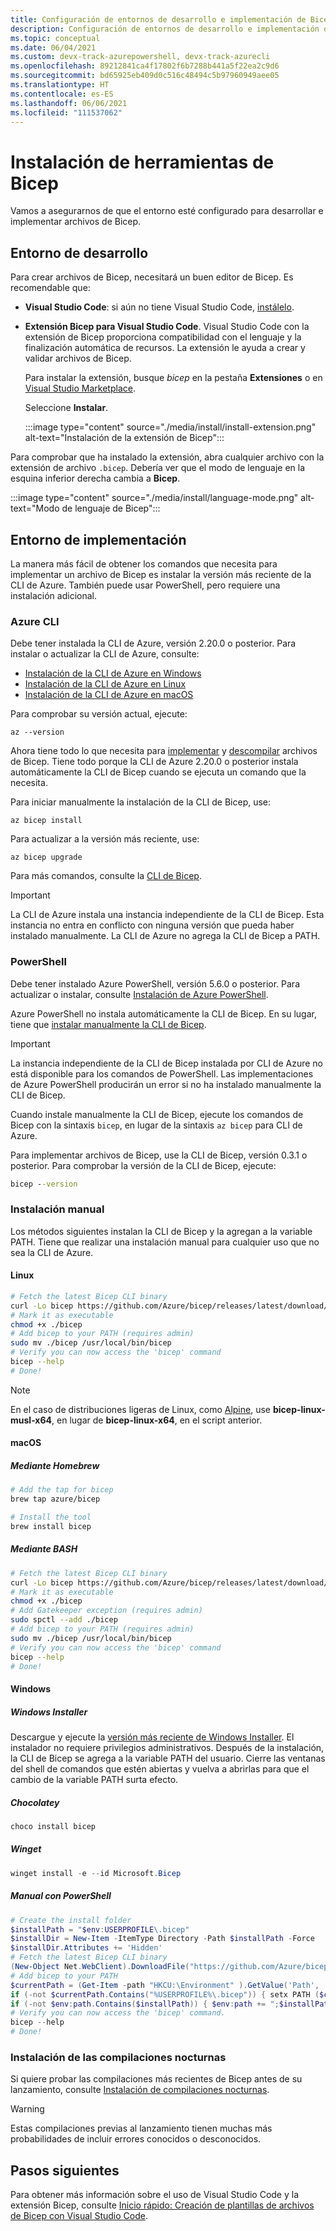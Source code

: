 ```yaml
---
title: Configuración de entornos de desarrollo e implementación de Bicep
description: Configuración de entornos de desarrollo e implementación de Bicep
ms.topic: conceptual
ms.date: 06/04/2021
ms.custom: devx-track-azurepowershell, devx-track-azurecli
ms.openlocfilehash: 89212841ca4f17802f6b7288b441a5f22ea2c9d6
ms.sourcegitcommit: bd65925eb409d0c516c48494c5b97960949aee05
ms.translationtype: HT
ms.contentlocale: es-ES
ms.lasthandoff: 06/06/2021
ms.locfileid: "111537062"
---
```

# <a name="install-bicep-tools"></a>Instalación de herramientas de Bicep

Vamos a asegurarnos de que el entorno esté configurado para desarrollar e implementar archivos de Bicep.

## <a name="development-environment"></a>Entorno de desarrollo

Para crear archivos de Bicep, necesitará un buen editor de Bicep. Es recomendable que:

- **Visual Studio Code**: si aún no tiene Visual Studio Code, [instálelo](https://code.visualstudio.com/).
- **Extensión Bicep para Visual Studio Code**.  Visual Studio Code con la extensión de Bicep proporciona compatibilidad con el lenguaje y la finalización automática de recursos. La extensión le ayuda a crear y validar archivos de Bicep.

  Para instalar la extensión, busque *bicep* en la pestaña **Extensiones** o en [Visual Studio Marketplace](https://marketplace.visualstudio.com/items?itemName=ms-azuretools.vscode-bicep).

  Seleccione **Instalar**.

  :::image type="content" source="./media/install/install-extension.png" alt-text="Instalación de la extensión de Bicep":::

Para comprobar que ha instalado la extensión, abra cualquier archivo con la extensión de archivo `.bicep`. Debería ver que el modo de lenguaje en la esquina inferior derecha cambia a **Bicep**.

:::image type="content" source="./media/install/language-mode.png" alt-text="Modo de lenguaje de Bicep":::

## <a name="deployment-environment"></a>Entorno de implementación

La manera más fácil de obtener los comandos que necesita para implementar un archivo de Bicep es instalar la versión más reciente de la CLI de Azure. También puede usar PowerShell, pero requiere una instalación adicional.

### <a name="azure-cli"></a>Azure CLI

Debe tener instalada la CLI de Azure, versión 2.20.0 o posterior. Para instalar o actualizar la CLI de Azure, consulte:

- [Instalación de la CLI de Azure en Windows](/cli/azure/install-azure-cli-windows)
- [Instalación de la CLI de Azure en Linux](/cli/azure/install-azure-cli-linux)
- [Instalación de la CLI de Azure en macOS](/cli/azure/install-azure-cli-macos)

Para comprobar su versión actual, ejecute:

```azurecli
az --version
```

Ahora tiene todo lo que necesita para [implementar](deploy-cli.md) y [descompilar](decompile.md) archivos de Bicep. Tiene todo porque la CLI de Azure 2.20.0 o posterior instala automáticamente la CLI de Bicep cuando se ejecuta un comando que la necesita.

Para iniciar manualmente la instalación de la CLI de Bicep, use:

```azurecli
az bicep install
```

Para actualizar a la versión más reciente, use:

```azurecli
az bicep upgrade
```

Para más comandos, consulte la [CLI de Bicep](bicep-cli.md).

> [!IMPORTANT]
> La CLI de Azure instala una instancia independiente de la CLI de Bicep. Esta instancia no entra en conflicto con ninguna versión que pueda haber instalado manualmente. La CLI de Azure no agrega la CLI de Bicep a PATH.

### <a name="powershell"></a>PowerShell

Debe tener instalado Azure PowerShell, versión 5.6.0 o posterior. Para actualizar o instalar, consulte [Instalación de Azure PowerShell](/powershell/azure/install-az-ps).

Azure PowerShell no instala automáticamente la CLI de Bicep. En su lugar, tiene que [instalar manualmente la CLI de Bicep](#install-manually).

> [!IMPORTANT]
> La instancia independiente de la CLI de Bicep instalada por CLI de Azure no está disponible para los comandos de PowerShell. Las implementaciones de Azure PowerShell producirán un error si no ha instalado manualmente la CLI de Bicep.

Cuando instale manualmente la CLI de Bicep, ejecute los comandos de Bicep con la sintaxis `bicep`, en lugar de la sintaxis `az bicep` para CLI de Azure.

Para implementar archivos de Bicep, use la CLI de Bicep, versión 0.3.1 o posterior. Para comprobar la versión de la CLI de Bicep, ejecute:

```cmd
bicep --version
```

### <a name="install-manually"></a>Instalación manual

Los métodos siguientes instalan la CLI de Bicep y la agregan a la variable PATH. Tiene que realizar una instalación manual para cualquier uso que no sea la CLI de Azure.

#### <a name="linux"></a>Linux

```sh
# Fetch the latest Bicep CLI binary
curl -Lo bicep https://github.com/Azure/bicep/releases/latest/download/bicep-linux-x64
# Mark it as executable
chmod +x ./bicep
# Add bicep to your PATH (requires admin)
sudo mv ./bicep /usr/local/bin/bicep
# Verify you can now access the 'bicep' command
bicep --help
# Done!
```

> [!NOTE]
> En el caso de distribuciones ligeras de Linux, como [Alpine](https://alpinelinux.org/), use **bicep-linux-musl-x64**, en lugar de **bicep-linux-x64**, en el script anterior.

#### <a name="macos"></a>macOS

##### <a name="via-homebrew"></a>Mediante Homebrew

```sh
# Add the tap for bicep
brew tap azure/bicep

# Install the tool
brew install bicep
```

##### <a name="via-bash"></a>Mediante BASH

```sh
# Fetch the latest Bicep CLI binary
curl -Lo bicep https://github.com/Azure/bicep/releases/latest/download/bicep-osx-x64
# Mark it as executable
chmod +x ./bicep
# Add Gatekeeper exception (requires admin)
sudo spctl --add ./bicep
# Add bicep to your PATH (requires admin)
sudo mv ./bicep /usr/local/bin/bicep
# Verify you can now access the 'bicep' command
bicep --help
# Done!

```

#### <a name="windows"></a>Windows

##### <a name="windows-installer"></a>Windows Installer

Descargue y ejecute la [versión más reciente de Windows Installer](https://github.com/Azure/bicep/releases/latest/download/bicep-setup-win-x64.exe). El instalador no requiere privilegios administrativos. Después de la instalación, la CLI de Bicep se agrega a la variable PATH del usuario. Cierre las ventanas del shell de comandos que estén abiertas y vuelva a abrirlas para que el cambio de la variable PATH surta efecto.

##### <a name="chocolatey"></a>Chocolatey

```powershell
choco install bicep
```

##### <a name="winget"></a>Winget

```powershell
winget install -e --id Microsoft.Bicep
```

##### <a name="manual-with-powershell"></a>Manual con PowerShell

```powershell
# Create the install folder
$installPath = "$env:USERPROFILE\.bicep"
$installDir = New-Item -ItemType Directory -Path $installPath -Force
$installDir.Attributes += 'Hidden'
# Fetch the latest Bicep CLI binary
(New-Object Net.WebClient).DownloadFile("https://github.com/Azure/bicep/releases/latest/download/bicep-win-x64.exe", "$installPath\bicep.exe")
# Add bicep to your PATH
$currentPath = (Get-Item -path "HKCU:\Environment" ).GetValue('Path', '', 'DoNotExpandEnvironmentNames')
if (-not $currentPath.Contains("%USERPROFILE%\.bicep")) { setx PATH ($currentPath + ";%USERPROFILE%\.bicep") }
if (-not $env:path.Contains($installPath)) { $env:path += ";$installPath" }
# Verify you can now access the 'bicep' command.
bicep --help
# Done!
```

### <a name="install-the-nightly-builds"></a>Instalación de las compilaciones nocturnas

Si quiere probar las compilaciones más recientes de Bicep antes de su lanzamiento, consulte [Instalación de compilaciones nocturnas](https://github.com/Azure/bicep/blob/main/docs/installing-nightly.md).

> [!WARNING]
> Estas compilaciones previas al lanzamiento tienen muchas más probabilidades de incluir errores conocidos o desconocidos.

## <a name="next-steps"></a>Pasos siguientes

Para obtener más información sobre el uso de Visual Studio Code y la extensión Bicep, consulte [Inicio rápido: Creación de plantillas de archivos de Bicep con Visual Studio Code](./quickstart-create-bicep-use-visual-studio-code.md).
